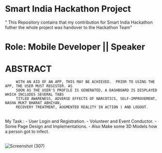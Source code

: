 # Smart India Hackathon Project

  " This Repository contains that my contribution for Smart India Hackathon futher the whole project was handover to the Hackathon Team"
<br />

#  Role: Mobile Developer || Speaker

  # ABSTRACT
         WITH AN AID OF AN APP, THIS MAY BE ACHIEVED.  PRIOR TO USING THE APP, THE USER MUST REGISTER. AS 
         SOON AS THE USER'S PROFILE IS GENERATED, A DASHBOARD IS DISPLAYED WHICH INCLUDES SEVERAL TABS 
         TITLED AWARENESS, ADVERSE EFFECTS OF NARCOTICS, SELF-IMPROVEMENT, NASHA MUKT BHARAT ABHIYAN, 
         RECOVERY TREATMENT, AUGMENTED REALITY IN ACTION ) AND LOGOUT.
 <br />
 My Task :
  - User Login and Registration.
  - Volunteer and Event Conductor.
  - Some Page Design and Implementations.
  - Also Make some 3D Models how a person got to infect.
 <br /><br />
 

![Screenshot (307)](https://github.com/NithinU2802/AntiNarco/assets/106614289/9c1c9f1d-e32a-4b2d-93b4-f1ec2c29dba6)
